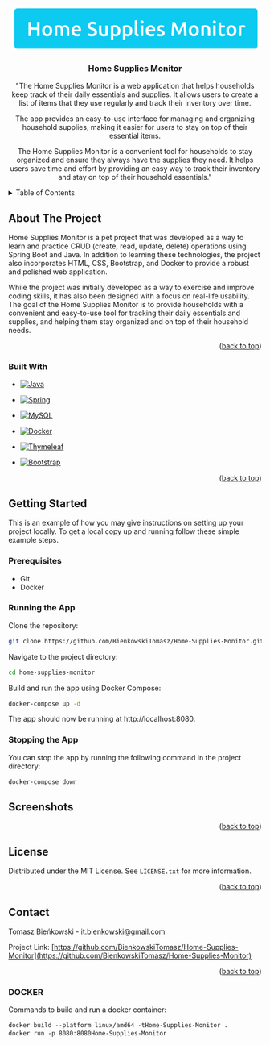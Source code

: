 <br />
<div align="center">
  <a href="https://github.com/BienkowskiTomasz/Home-Supplies-Monitor">
    <img src="src/main/resources/static/img/logo.png" alt="Logo" width="491" height="87">
  </a>

<h3 align="center">Home Supplies Monitor</h3>

  <p align="center">
    "The Home Supplies Monitor is a web application that helps households keep track of their daily essentials and supplies. It allows users to create a list of items that they use regularly and track their inventory over time.

The app provides an easy-to-use interface for managing and organizing household supplies, making it easier for users to stay on top of their essential items.

The Home Supplies Monitor is a convenient tool for households to stay organized and ensure they always have the supplies they need. It helps users save time and effort by providing an easy way to track their inventory and stay on top of their household essentials."
</div>



<!-- TABLE OF CONTENTS -->
<details>
  <summary>Table of Contents</summary>
  <ol>
    <li>
      <a href="#about-the-project">About The Project</a>
      <ul>
        <li><a href="#built-with">Built With</a></li>
      </ul>
    </li>
    <li>
      <a href="#getting-started">Getting Started</a>
      <ul>
        <li><a href="#prerequisites">Prerequisites</a></li>
        <li><a href="#installation">Installation</a></li>
      </ul>
    </li>
    <li><a href="#usage">Usage</a></li>
    <li><a href="#roadmap">Roadmap</a></li>
    <li><a href="#contributing">Contributing</a></li>
    <li><a href="#license">License</a></li>
    <li><a href="#contact">Contact</a></li>
    <li><a href="#acknowledgments">Acknowledgments</a></li>
  </ol>
</details>



<!-- ABOUT THE PROJECT -->
## About The Project
Home Supplies Monitor is a pet project that was developed as a way to learn and practice CRUD (create, read, update, delete) operations using Spring Boot and Java. In addition to learning these technologies, the project also incorporates HTML, CSS, Bootstrap, and Docker to provide a robust and polished web application.

While the project was initially developed as a way to exercise and improve coding skills, it has also been designed with a focus on real-life usability. The goal of the Home Supplies Monitor is to provide households with a convenient and easy-to-use tool for tracking their daily essentials and supplies, and helping them stay organized and on top of their household needs.

<p align="right">(<a href="#readme-top">back to top</a>)</p>

### Built With

* [![Java][Java.com]][Java-url]
* [![Spring][Spring.io]][Spring-url]
* [![MySQL][MySQL.com]][MySQL-url]
* [![Docker][Docker.com]][Docker-url]
* [![Thymeleaf][Thymeleaf.com]][Thymeleaf-url]

* [![Bootstrap][Bootstrap.com]][Bootstrap-url]


<p align="right">(<a href="#readme-top">back to top</a>)</p>



<!-- GETTING STARTED -->
## Getting Started


This is an example of how you may give instructions on setting up your project locally.
To get a local copy up and running follow these simple example steps.

### Prerequisites

* Git
* Docker

### Running the App

Clone the repository:

  ```sh
git clone https://github.com/BienkowskiTomasz/Home-Supplies-Monitor.git
  ```

Navigate to the project directory:
  ```sh
cd home-supplies-monitor
  ```

Build and run the app using Docker Compose:
  ```sh
docker-compose up -d
  ```

The app should now be running at http://localhost:8080.

### Stopping the App

You can stop the app by running the following command in the project directory:
  ```sh
docker-compose down
  ```

<!-- Screenshots -->
## Screenshots


<p align="right">(<a href="#readme-top">back to top</a>)</p>


<!-- LICENSE -->
## License

Distributed under the MIT License. See `LICENSE.txt` for more information.

<p align="right">(<a href="#readme-top">back to top</a>)</p>



<!-- CONTACT -->
## Contact

Tomasz Bieńkowski - it.bienkowski@gmail.com

Project Link: [https://github.com/BienkowskiTomasz/Home-Supplies-Monitor](https://github.com/BienkowskiTomasz/Home-Supplies-Monitor)

<p align="right">(<a href="#readme-top">back to top</a>)</p>

<!-- MARKDOWN LINKS & IMAGES -->
<!-- https://www.markdownguide.org/basic-syntax/#reference-style-links -->
[contributors-shield]: https://img.shields.io/github/contributors/BienkowskiTomasz/Home-Supplies-Monitor.svg?style=for-the-badge
[contributors-url]: https://github.com/BienkowskiTomasz/Home-Supplies-Monitor/graphs/contributors
[forks-shield]: https://img.shields.io/github/forks/BienkowskiTomasz/Home-Supplies-Monitor.svg?style=for-the-badge
[forks-url]: https://github.com/BienkowskiTomasz/Home-Supplies-Monitor/network/members
[stars-shield]: https://img.shields.io/github/stars/BienkowskiTomasz/Home-Supplies-Monitor.svg?style=for-the-badge
[stars-url]: https://github.com/BienkowskiTomasz/Home-Supplies-Monitor/stargazers
[issues-shield]: https://img.shields.io/github/issues/BienkowskiTomasz/Home-Supplies-Monitor.svg?style=for-the-badge
[issues-url]: https://github.com/BienkowskiTomasz/Home-Supplies-Monitor/issues
[license-shield]: https://img.shields.io/github/license/BienkowskiTomasz/Home-Supplies-Monitor.svg?style=for-the-badge
[license-url]: https://github.com/BienkowskiTomasz/Home-Supplies-Monitor/blob/master/LICENSE.txt
[linkedin-shield]: https://img.shields.io/badge/-LinkedIn-black.svg?style=for-the-badge&logo=linkedin&colorB=555
[linkedin-url]: https://linkedin.com/in/linkedin_username
[product-screenshot]: images/screenshot.png

[Java.com]: https://img.shields.io/badge/java-007396?style=for-the-badge&logo=java&logoColor=white
[Java-url]: https://www.java.com/
[Spring.io]: https://img.shields.io/badge/spring-green?style=for-the-badge&logo=spring&logoColor=white
[Spring-url]: https://spring.io/
[MySQL.com]: https://img.shields.io/badge/MySQL-4479A1?style=for-the-badge&logo=mysql&logoColor=white
[MySQL-url]: https://www.mysql.com/
[Docker.com]: https://img.shields.io/badge/Docker-0DB7ED?style=for-the-badge&logo=docker&logoColor=white
[Docker-url]: https://www.docker.com/
[Thymeleaf.com]: https://img.shields.io/badge/Thymeleaf-7B56C0?style=for-the-badge&logo=thymeleaf&logoColor=white
[Thymeleaf-url]: https://www.thymeleaf.org/

[Next.js]: https://img.shields.io/badge/next.js-000000?style=for-the-badge&logo=nextdotjs&logoColor=white
[Next-url]: https://nextjs.org/
[React.js]: https://img.shields.io/badge/React-20232A?style=for-the-badge&logo=react&logoColor=61DAFB
[React-url]: https://reactjs.org/
[Vue.js]: https://img.shields.io/badge/Vue.js-35495E?style=for-the-badge&logo=vuedotjs&logoColor=4FC08D
[Vue-url]: https://vuejs.org/
[Angular.io]: https://img.shields.io/badge/Angular-DD0031?style=for-the-badge&logo=angular&logoColor=white
[Angular-url]: https://angular.io/
[Svelte.dev]: https://img.shields.io/badge/Svelte-4A4A55?style=for-the-badge&logo=svelte&logoColor=FF3E00
[Svelte-url]: https://svelte.dev/
[Laravel.com]: https://img.shields.io/badge/Laravel-FF2D20?style=for-the-badge&logo=laravel&logoColor=white
[Laravel-url]: https://laravel.com
[Bootstrap.com]: https://img.shields.io/badge/Bootstrap-563D7C?style=for-the-badge&logo=bootstrap&logoColor=white
[Bootstrap-url]: https://getbootstrap.com
[JQuery.com]: https://img.shields.io/badge/jQuery-0769AD?style=for-the-badge&logo=jquery&logoColor=white
[JQuery-url]: https://jquery.com










### DOCKER
Commands to build and run a docker container:

    docker build --platform linux/amd64 -tHome-Supplies-Monitor .
    docker run -p 8080:8080Home-Supplies-Monitor